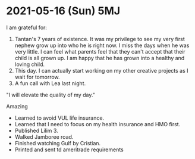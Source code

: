 # 2021-05-16 (Sun) 5MJ

I am grateful for:

1. Tantan's 7 years of existence. It was my privilege to see my very first nephew grow up into who he is right now. I miss the days when he was very little. I can feel what parents feel that they can't accept that their child is all grown up. I am happy that he has grown into a healthy and loving child.
2. This day. I can actually start working on my other creative projects as I wait for tomorrow.
3. A fun call with Lea last night.

"I will elevate the quality of my day."

Amazing

- Learned to avoid VUL life insurance.
- Learned that I need to focus on my health insurance and HMO first.
- Published Lilim 3.
- Walked Jamboree road.
- Finished watching Gulf by Cristian.
- Printed and sent td ameritrade requirements

